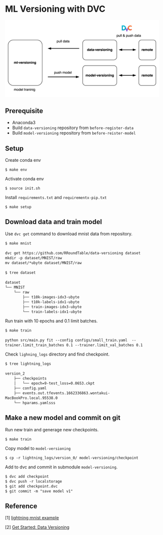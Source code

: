 # ML Versioning with DVC

![](ml-versioning.png)

## Prerequisite

- Anaconda3
- Build `data-versioning` repository from `before-register-data`
- Build `model-versioning` repository from `before-reister-model`

## Setup

Create conda env

```
$ make env
```

Activate conda env

```
$ source init.sh
```

Install `requirements.txt` and `requirementx-pip.txt`

```
$ make setup
```


## Download data and train model

Use `dvc get` command to download mnist data from repository.

```
$ make mnist

dvc get https://github.com/RRoundTable/data-versioning dataset
mkdir -p dataset/MNIST/raw
mv dataset/*ubyte dataset/MNIST/raw

$ tree dataset

dataset
└── MNIST
    └── raw
        ├── t10k-images-idx3-ubyte
        ├── t10k-labels-idx1-ubyte
        ├── train-images-idx3-ubyte
        └── train-labels-idx1-ubyte
```

Run train with 10 epochs and 0.1 limit batches.

```
$ make train

python src/main.py fit --config configs/small_train.yaml  --trainer.limit_train_batches 0.1 --trainer.limit_val_batches 0.1
```

Check `lighning_logs` directory and find checkpoint.

```
$ tree lightning_logs

version_2
    ├── checkpoints
    │   └── epoch=9-test_loss=0.0653.ckpt
    ├── config.yaml
    ├── events.out.tfevents.1662336863.wontakui-MacBookPro.local.95538.0
    └── hparams.yamlsss
```


## Make a new model and commit on git

Run new train and generage new checkpoints.

```
$ make train
```

Copy model to `model-versioning`

```
$ cp -r lightning_logs/version_0/ model-versioning/checkpoint
```

Add to dvc and commit in submodule `model-versioning`.

```
$ dvc add checkpoint
$ dvc push -r localstorage
$ git add checkpoint.dvc
$ git commit -m "save model v1"
```

## Reference

[1] [lightning mnist example](https://github.com/Lightning-AI/lightning/blob/master/examples/convert_from_pt_to_pl/image_classifier_5_lightning_datamodule.py)

[2] [Get Started: Data Versioning](https://dvc.org/doc/start/data-management)
